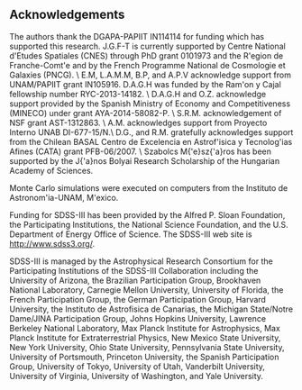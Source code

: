Acknowledgements
---

The authors thank the DGAPA-PAPIIT IN114114 for funding which has supported this research. J.G.F-T is currently supported by Centre National d'Etudes Spatiales (CNES) through PhD grant 0101973 and the R\'egion de Franche-Comt\'e and by the French Programme National de Cosmologie et Galaxies (PNCG). \\
E.M, L.A.M.M, B.P, and A.P.V acknowledge support from UNAM/PAPIIT grant IN105916.
D.A.G.H was funded by the Ram\'on y Cajal fellowship number RYC-2013-14182. \\
D.A.G.H and O.Z.  acknowledge support provided by the Spanish Ministry of Economy and Competitiveness (MINECO) under grant AYA-2014-58082-P. \\
S.R.M. acknowledgement of NSF grant AST-1312863. \\
A.M. acknowledges support from Proyecto Interno UNAB  DI-677-15/N.\\
D.G., and R.M. gratefully acknowledges support from the Chilean  BASAL Centro de Excelencia en Astrof\'isica y Tecnolog\'ias Afines (CATA) grant PFB-06/2007. \\
Szabolcs M{\'e}sz{\'a}ros has been supported by the J{\'a}nos Bolyai 
Research Scholarship of the Hungarian Academy of Sciences.

Monte Carlo simulations were executed on computers from the Instituto de Astronom\'ia-UNAM, M\'exico. 

Funding for SDSS-III has been provided by the Alfred P. Sloan Foundation, the Participating Institutions, the National Science Foundation, and the U.S. Department of Energy Office of Science. The SDSS-III web site is http://www.sdss3.org/.

SDSS-III is managed by the Astrophysical Research Consortium for the Participating Institutions of the SDSS-III Collaboration including the University of Arizona, the Brazilian Participation Group, Brookhaven National Laboratory, Carnegie Mellon University, University of Florida, the French Participation Group, the German Participation Group, Harvard University, the Instituto de Astrofisica de Canarias, the Michigan State/Notre Dame/JINA Participation Group, Johns Hopkins University, Lawrence Berkeley National Laboratory, Max Planck Institute for Astrophysics, Max Planck Institute for Extraterrestrial Physics, New Mexico State University, New York University, Ohio State University, Pennsylvania State University, University of Portsmouth, Princeton University, the Spanish Participation Group, University of Tokyo, University of Utah, Vanderbilt University, University of Virginia, University of Washington, and Yale University.

